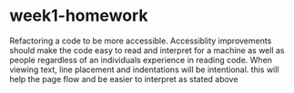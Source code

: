 # week1-homework
Refactoring a code to be more accessible. 
Accessiblity improvements should make the code easy to read and interpret for a machine as well as people regardless of an individuals experience in reading code.
When viewing text, line placement and indentations will be intentional. this will help the page flow and be easier to interpret as stated above